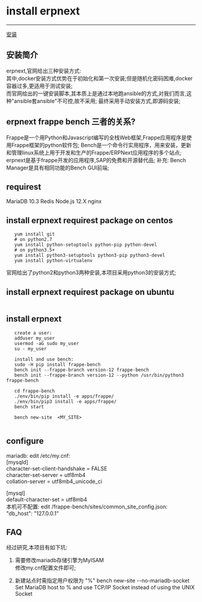 # install erpnext
---
[安装](https://github.com/frappe/frappe/wiki/The-Hitchhiker%27s-Guide-to-Installing-Frappe-on-Linux)   

## 安装简介
   erpnext,官网给出三种安装方式:    
   其中,docker安装方式优势在于初始化和第一次安装;但是随机化密码困难,docker容器过多,更适用于测试安装;  
   而官网给出的一键安装脚本,其本质上是通过本地跑ansible的方式,对我们而言,这种"ansible套ansible"不可控,故不采用;
   最终采用手动安装方式,即源码安装;

## erpnext frappe bench 三者的关系?
   Frappe是一个用Python和Javascript编写的全栈Web框架,Frappe应用程序是使用Frappe框架的python软件包;
   Bench是一个命令行实用程序，用来安装，更新和管理linux系统上用于开发和生产的Frappe/ERPNext应用程序的多个站点;
   erpnext是基于frappe开发的应用程序,SAP的免费和开源替代品;
   补充: Bench Manager是具有相同功能的Bench GUI前端;

## requirest
   MariaDB 10.3
   Redis
   Node.js 12.X
   nginx

## install erpnext requirest package on centos
```shell
   yum install git
   # on python2.7 
   yum install python-setuptools python-pip python-devel
   # on python3.5+
   yum install python3-setuptools python3-pip python3-devel
   yum install python-virtualenv
```
   官网给出了python2和python3两种安装,本项目采用python3的安装方式;
## install erpnext requirest package on ubuntu
```shell

```
## install erpnext 
```shell
   create a user:
   adduser my_user
   usermod -aG sudo my_user
   su - my_user
   
   install and use bench:
   sudo -H pip install frappe-bench
   bench init --frappe-branch version-12 frappe-bench
   bench init --frappe-branch version-12 --python /usr/bin/python3 frappe-bench
  
   cd frappe-bench
   ./env/bin/pip install -e apps/frappe/
   ./env/bin/pip3 install -e apps/frappe/
   bench start
   
   bench new-site  <MY_SITE>
   
```
##  configure
   mariadb:
   edit /etc/my.cnf:  
   [mysqld]  
   character-set-client-handshake = FALSE  
   character-set-server = utf8mb4  
   collation-server = utf8mb4_unicode_ci  

   [mysql]  
   default-character-set = utf8mb4  
   本机可不配置:
   edit /frappe-bench/sites/common_site_config.json:  
   "db_host": "127.0.0.1"  
 
## FAQ
   经过研究,本项目有如下坑:
   1. 需要修改mariadb存储引擎为MyISAM   
      修改my.cnf配置文件即可;

   2. 新建站点时需指定用户权限为 "%"
      bench new-site   --no-mariadb-socket  
      Set MariaDB host to % and use TCP/IP Socket instead of using the UNIX Socket
































